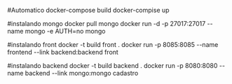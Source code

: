 #Automatico
docker-compose build
docker-compise up

#instalando mongo
docker pull mongo
docker run -d -p 27017:27017 --name mongo -e AUTH=no mongo

#instalando front
docker -t build front .
docker run  -p 8085:8085 --name frontend --link backend:backend front

#instalando backend
docker -t build backend .
docker run  -p 8080:8080 --name backend --link mongo:mongo cadastro





